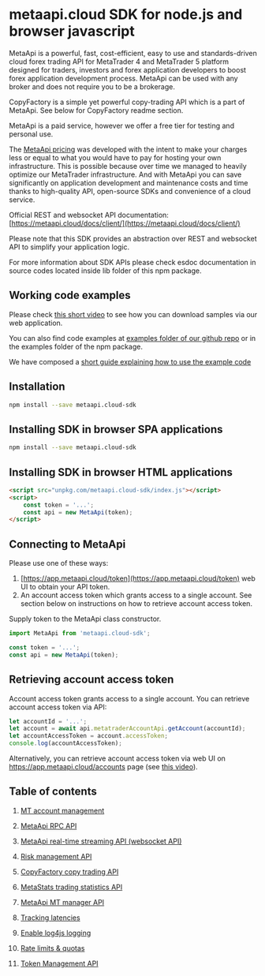 # metaapi.cloud SDK for node.js and browser javascript

MetaApi is a powerful, fast, cost-efficient, easy to use and standards-driven cloud forex trading API for MetaTrader 4 and MetaTrader 5 platform designed for traders, investors and forex application developers to boost forex application development process. MetaApi can be used with any broker and does not require you to be a brokerage.

CopyFactory is a simple yet powerful copy-trading API which is a part of MetaApi. See below for CopyFactory readme section.

MetaApi is a paid service, however we offer a free tier for testing and personal use.

The [MetaApi pricing](https://metaapi.cloud/#pricing) was developed with the intent to make your charges less or equal to what you would have to pay
for hosting your own infrastructure. This is possible because over time we managed to heavily optimize
our MetaTrader infrastructure. And with MetaApi you can save significantly on application development and
maintenance costs and time thanks to high-quality API, open-source SDKs and convenience of a cloud service.

Official REST and websocket API documentation: [https://metaapi.cloud/docs/client/](https://metaapi.cloud/docs/client/)

Please note that this SDK provides an abstraction over REST and websocket API to simplify your application logic.

For more information about SDK APIs please check esdoc documentation in source codes located inside lib folder of this npm package.

## Working code examples
Please check [this short video](https://youtu.be/dDOUWBjdfA4) to see how you can download samples via our web application.

You can also find code examples at [examples folder of our github repo](https://github.com/agiliumtrade-ai/metaapi-node.js-client/tree/master/examples) or in the examples folder of the npm package.

We have composed a [short guide explaining how to use the example code](https://metaapi.cloud/docs/client/usingCodeExamples/)

## Installation
```bash
npm install --save metaapi.cloud-sdk
```

## Installing SDK in browser SPA applications
```bash
npm install --save metaapi.cloud-sdk
```

## Installing SDK in browser HTML applications
```html
<script src="unpkg.com/metaapi.cloud-sdk/index.js"></script>
<script>
    const token = '...';
    const api = new MetaApi(token);
</script>
```

## Connecting to MetaApi
Please use one of these ways: 
1. [https://app.metaapi.cloud/token](https://app.metaapi.cloud/token) web UI to obtain your API token.
2. An account access token which grants access to a single account. See section below on instructions on how to retrieve account access token.

Supply token to the MetaApi class constructor.

```javascript
import MetaApi from 'metaapi.cloud-sdk';

const token = '...';
const api = new MetaApi(token);
```

## Retrieving account access token
Account access token grants access to a single account. You can retrieve account access token via API:
```javascript
let accountId = '...';
let account = await api.metatraderAccountApi.getAccount(accountId);
let accountAccessToken = account.accessToken;
console.log(accountAccessToken);
```

Alternatively, you can retrieve account access token via web UI on https://app.metaapi.cloud/accounts page (see [this video](https://youtu.be/PKYiDns6_xI)).

## Table of contents
1. [MT account management](https://github.com/agiliumtrade-ai/metaapi-node.js-sdk/blob/master/docs/metaApi/managingAccounts.md)

2. [MetaApi RPC API](https://github.com/agiliumtrade-ai/metaapi-node.js-sdk/blob/master/docs/metaApi/rpcApi.md)

3. [MetaApi real-time streaming API (websocket API)](https://github.com/agiliumtrade-ai/metaapi-node.js-sdk/blob/master/docs/metaApi/streamingApi.md)

4. [Risk management API](https://github.com/agiliumtrade-ai/metaapi-node.js-sdk/blob/master/docs/riskManagement.md)

5. [CopyFactory copy trading API](https://github.com/agiliumtrade-ai/metaapi-node.js-sdk/blob/master/docs/copyTrading.md)

6. [MetaStats trading statistics API](https://github.com/agiliumtrade-ai/metaapi-node.js-sdk/blob/master/docs/metaStats.md)

7. [MetaApi MT manager API](https://github.com/agiliumtrade-ai/metaapi-node.js-sdk/blob/master/docs/managerApi.md)

8. [Tracking latencies](https://github.com/agiliumtrade-ai/metaapi-node.js-sdk/blob/master/docs/trackingLatencies.md)

9. [Enable log4js logging](https://github.com/agiliumtrade-ai/metaapi-node.js-sdk/blob/master/docs/logging.md)

10. [Rate limits & quotas](https://github.com/agiliumtrade-ai/metaapi-node.js-sdk/blob/master/docs/rateLimits.md)

11. [Token Management API](https://github.com/agiliumtrade-ai/metaapi-node.js-sdk/blob/master/docs/tokenManagementApi.md)